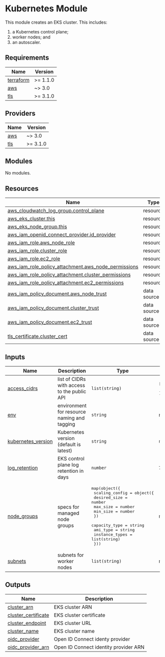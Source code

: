 <!-- BEGIN_TF_DOCS -->
# Kubernetes Module

This module creates an EKS cluster. This includes:
  1. a Kubernetes control plane;
  2. worker nodes; and
  3. an autoscaler.

## Requirements

| Name | Version |
|------|---------|
| <a name="requirement_terraform"></a> [terraform](#requirement\_terraform) | >= 1.1.0 |
| <a name="requirement_aws"></a> [aws](#requirement\_aws) | ~> 3.0 |
| <a name="requirement_tls"></a> [tls](#requirement\_tls) | >= 3.1.0 |

## Providers

| Name | Version |
|------|---------|
| <a name="provider_aws"></a> [aws](#provider\_aws) | ~> 3.0 |
| <a name="provider_tls"></a> [tls](#provider\_tls) | >= 3.1.0 |

## Modules

No modules.

## Resources

| Name | Type |
|------|------|
| [aws_cloudwatch_log_group.control_plane](https://registry.terraform.io/providers/hashicorp/aws/latest/docs/resources/cloudwatch_log_group) | resource |
| [aws_eks_cluster.this](https://registry.terraform.io/providers/hashicorp/aws/latest/docs/resources/eks_cluster) | resource |
| [aws_eks_node_group.this](https://registry.terraform.io/providers/hashicorp/aws/latest/docs/resources/eks_node_group) | resource |
| [aws_iam_openid_connect_provider.id_provider](https://registry.terraform.io/providers/hashicorp/aws/latest/docs/resources/iam_openid_connect_provider) | resource |
| [aws_iam_role.aws_node_role](https://registry.terraform.io/providers/hashicorp/aws/latest/docs/resources/iam_role) | resource |
| [aws_iam_role.cluster_role](https://registry.terraform.io/providers/hashicorp/aws/latest/docs/resources/iam_role) | resource |
| [aws_iam_role.ec2_role](https://registry.terraform.io/providers/hashicorp/aws/latest/docs/resources/iam_role) | resource |
| [aws_iam_role_policy_attachment.aws_node_permissions](https://registry.terraform.io/providers/hashicorp/aws/latest/docs/resources/iam_role_policy_attachment) | resource |
| [aws_iam_role_policy_attachment.cluster_permissions](https://registry.terraform.io/providers/hashicorp/aws/latest/docs/resources/iam_role_policy_attachment) | resource |
| [aws_iam_role_policy_attachment.ec2_permissions](https://registry.terraform.io/providers/hashicorp/aws/latest/docs/resources/iam_role_policy_attachment) | resource |
| [aws_iam_policy_document.aws_node_trust](https://registry.terraform.io/providers/hashicorp/aws/latest/docs/data-sources/iam_policy_document) | data source |
| [aws_iam_policy_document.cluster_trust](https://registry.terraform.io/providers/hashicorp/aws/latest/docs/data-sources/iam_policy_document) | data source |
| [aws_iam_policy_document.ec2_trust](https://registry.terraform.io/providers/hashicorp/aws/latest/docs/data-sources/iam_policy_document) | data source |
| [tls_certificate.cluster_cert](https://registry.terraform.io/providers/hashicorp/tls/latest/docs/data-sources/certificate) | data source |

## Inputs

| Name | Description | Type | Default | Required |
|------|-------------|------|---------|:--------:|
| <a name="input_access_cidrs"></a> [access\_cidrs](#input\_access\_cidrs) | list of CIDRs with access to the public API | `list(string)` | <pre>[<br>  "0.0.0.0/0"<br>]</pre> | no |
| <a name="input_env"></a> [env](#input\_env) | environment for resource naming and tagging | `string` | n/a | yes |
| <a name="input_kubernetes_version"></a> [kubernetes\_version](#input\_kubernetes\_version) | Kubernetes version (default is latest) | `string` | `null` | no |
| <a name="input_log_retention"></a> [log\_retention](#input\_log\_retention) | EKS control plane log retention in days | `number` | `7` | no |
| <a name="input_node_groups"></a> [node\_groups](#input\_node\_groups) | specs for managed node groups | <pre>map(object({<br>    scaling_config = object({<br>      desired_size = number<br>      max_size     = number<br>      min_size     = number<br>    })<br>    capacity_type  = string<br>    ami_type       = string<br>    instance_types = list(string)<br>  }))</pre> | n/a | yes |
| <a name="input_subnets"></a> [subnets](#input\_subnets) | subnets for worker nodes | `list(string)` | n/a | yes |

## Outputs

| Name | Description |
|------|-------------|
| <a name="output_cluster_arn"></a> [cluster\_arn](#output\_cluster\_arn) | EKS cluster ARN |
| <a name="output_cluster_certificate"></a> [cluster\_certificate](#output\_cluster\_certificate) | EKS cluster certificate |
| <a name="output_cluster_endpoint"></a> [cluster\_endpoint](#output\_cluster\_endpoint) | EKS cluster URL |
| <a name="output_cluster_name"></a> [cluster\_name](#output\_cluster\_name) | EKS cluster name |
| <a name="output_oidc_provider"></a> [oidc\_provider](#output\_oidc\_provider) | Open ID Connect identy provider |
| <a name="output_oidc_provider_arn"></a> [oidc\_provider\_arn](#output\_oidc\_provider\_arn) | Open ID Connect identity provider ARN |
<!-- END_TF_DOCS -->
